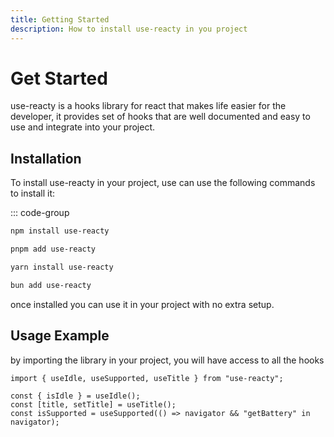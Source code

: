 ```yaml
---
title: Getting Started
description: How to install use-reacty in you project
---
```


# Get Started

use-reacty is a hooks library for react that makes life easier for the developer,
it provides set of hooks that are well documented and easy to use and integrate into your project.

## Installation

To install use-reacty in your project, use can use the following commands to install it:

::: code-group

```bash [npm]
npm install use-reacty
```

```bash [pnpm]
pnpm add use-reacty
```

```bash [yarn]
yarn install use-reacty
```

```bash [bun]
bun add use-reacty
```

once installed you can use it in your project with no extra setup.

## Usage Example

by importing the library in your project, you will have access to all the hooks

```tsx
import { useIdle, useSupported, useTitle } from "use-reacty";

const { isIdle } = useIdle();
const [title, setTitle] = useTitle();
const isSupported = useSupported(() => navigator && "getBattery" in navigator);
```
